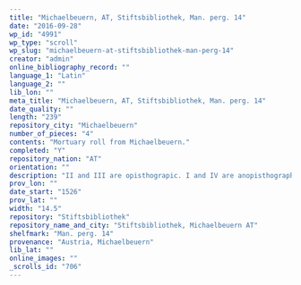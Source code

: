 ```yaml
---
title: "Michaelbeuern, AT, Stiftsbibliothek, Man. perg. 14"
date: "2016-09-28"
wp_id: "4991"
wp_type: "scroll"
wp_slug: "michaelbeuern-at-stiftsbibliothek-man-perg-14"
creator: "admin"
online_bibliography_record: ""
language_1: "Latin"
language_2: ""
lib_lon: ""
meta_title: "Michaelbeuern, AT, Stiftsbibliothek, Man. perg. 14"
date_quality: ""
length: "239"
repository_city: "Michaelbeuern"
number_of_pieces: "4"
contents: "Mortuary roll from Michaelbeuern."
completed: "Y"
repository_nation: "AT"
orientation: ""
description: "II and III are opisthograpic. I and IV are anopisthographic."
prov_lon: ""
date_start: "1526"
prov_lat: ""
width: "14.5"
repository: "Stiftsbibliothek"
repository_name_and_city: "Stiftsbibliothek, Michaelbeuern AT"
shelfmark: "Man. perg. 14"
provenance: "Austria, Michaelbeuern"
lib_lat: ""
online_images: ""
_scrolls_id: "706"
---
```



